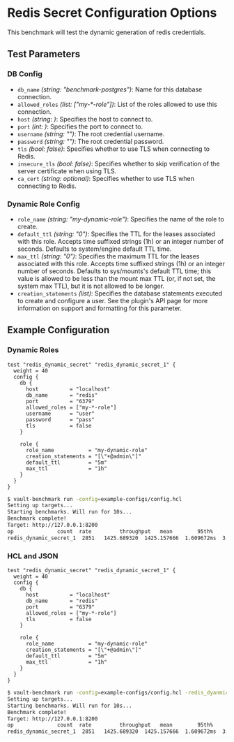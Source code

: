 # Redis Secret Configuration Options

This benchmark will test the dynamic generation of redis credentials.

## Test Parameters
### DB Config
- `db_name` _(string: "benchmark-postgres")_: Name for this database connection. 
- `allowed_roles` _(list: ["my-*-role"])_: List of the roles allowed to use this connection. 
- `host` _(string: <required>)_: Specifies the host to connect to.
- `port` _(int: <required>)_: Specifies the port to connect to. 
- `username` _(string: "")_: The root credential username.
- `password` _(string: "")_: The root credential password.
- `tls` _(bool: false)_: Specifies whether to use TLS when connecting to Redis.
- `insecure_tls` _(bool: false)_: Specifies whether to skip verification of the server certificate when using TLS.
- `ca_cert` _(string: optional)_: Specifies whether to use TLS when connecting to Redis.

### Dynamic Role Config
- `role_name` _(string: "my-dynamic-role")_: Specifies the name of the role to create. 
- `default_ttl` _(string: "0")_: Specifies the TTL for the leases associated with this role. Accepts time suffixed strings (1h) or an integer number of seconds. Defaults to system/engine default TTL time.
- `max_ttl` _(string: "0")_:  Specifies the maximum TTL for the leases associated with this role. Accepts time suffixed strings (1h) or an integer number of seconds. Defaults to sys/mounts's default TTL time; this value is allowed to be less than the mount max TTL (or, if not set, the system max TTL), but it is not allowed to be longer.
- `creation_statements` _(list)_: Specifies the database statements executed to create and configure a user. See the plugin's API page for more information on support and formatting for this parameter.

## Example Configuration 
### Dynamic Roles
```hcl
test "redis_dynamic_secret" "redis_dynamic_secret_1" {
  weight = 40
  config {
    db {
      host          = "localhost"
      db_name       = "redis"
      port          = "6379"
      allowed_roles = ["my-*-role"]
      username      = "user"
      password      = "pass"
      tls           = false
    }

    role {
      role_name           = "my-dynamic-role"
      creation_statements = "[\"+@admin\"]"
      default_ttl         = "5m"
      max_ttl             = "1h"
    }
  }
}
```

```bash
$ vault-benchmark run -config=example-configs/config.hcl
Setting up targets...
Starting benchmarks. Will run for 10s...
Benchmark complete!
Target: http://127.0.0.1:8200
op              count  rate         throughput   mean        95th%       99th%       successRatio
redis_dynamic_secret_1  2851   1425.689320  1425.157666  1.609672ms  3.118899ms  5.704591ms  100.00%
```

### HCL and JSON
```hcl
test "redis_dynamic_secret" "redis_dynamic_secret_1" {
  weight = 40
  config {
    db {
      host          = "localhost"
      db_name       = "redis"
      port          = "6379"
      allowed_roles = ["my-*-role"]
      tls           = false
    }

    role {
      role_name           = "my-dynamic-role"
      creation_statements = "[\"+@admin\"]"
      default_ttl         = "5m"
      max_ttl             = "1h"
    }
  }
}
```

```bash
$ vault-benchmark run -config=example-configs/config.hcl -redis_dyanmic_test_user_json=user.json
Setting up targets...
Starting benchmarks. Will run for 10s...
Benchmark complete!
Target: http://127.0.0.1:8200
op              count  rate         throughput   mean        95th%       99th%       successRatio
redis_dynamic_secret_1  2851   1425.689320  1425.157666  1.609672ms  3.118899ms  5.704591ms  100.00%
```


